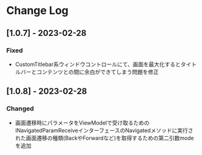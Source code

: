 # Change Log



## [1.0.7] - 2023-02-28

### Fixed

- CustomTitlebar系ウィンドウコントロールにて、画面を最大化するとタイトルバーとコンテンツとの間に余白ができてしまう問題を修正



## [1.0.8] - 2023-02-28

### Changed

- 画面遷移時にパラメータをViewModelで受け取るためのINavigatedParamReceiveインターフェースのNavigatedメソッドに実行された画面遷移の種類(BackやForwardなど)を取得するための第二引数modeを追加
